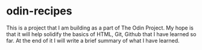 # odin-recipes

This is a project that I am building as a part of The Odin Project. My hope is that it will help solidify the basics of HTML, Git, Github that I have learned so far. At the end of it I will write a brief summary of what I have learned.